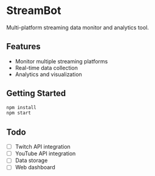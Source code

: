 # StreamBot

Multi-platform streaming data monitor and analytics tool.

## Features

- Monitor multiple streaming platforms
- Real-time data collection
- Analytics and visualization

## Getting Started

```bash
npm install
npm start
```

## Todo

- [ ] Twitch API integration
- [ ] YouTube API integration  
- [ ] Data storage
- [ ] Web dashboard